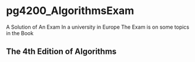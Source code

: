 # pg4200_AlgorithmsExam
A Solution of An Exam In a university in Europe
The Exam is on some topics in the Book
## The 4th Edition of Algorithms

